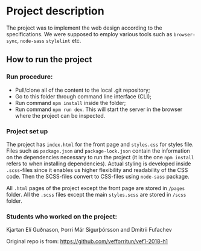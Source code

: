 # Project description

The project was to implement the web design according to the specifications. We were supposed to employ various tools such as `browser-sync`, `node-sass` `stylelint` etc.

## How to run the project
### Run procedure:
* Pull/clone all of the content to the local .git repository;
* Go to this folder through command line interface (CLI);
* Run command `npm install` inside the folder;
* Run command `npm run dev`. This will start the server in the browser where the project can be inspected.

### Project set up
The project has `index.html` for the front page and `styles.css` for styles file. Files such as `package.json` and `package-lock.json` contain the information on the dependencies necessary to run the project (it is the one `npm install` refers to when installing dependencies). Actual styling is developed inside `.scss`-files since it enables us higher flexibility and readability of the CSS code. Then the SCSS-files convert to CSS-files using `node-sass` package.

All `.html` pages of the project except the front page are stored in `/pages` folder. All the `.scss` files except the main `styles.scss` are stored in `/scss` folder.

### Students who worked on the project: 
Kjartan Elí Guðnason, Þorri Már Sigurþórsson and Dmitrii Fufachev

Original repo is from: https://github.com/vefforritun/vef1-2018-h1
